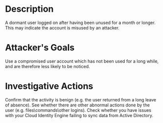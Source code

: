 # Description
A dormant user logged on after having been unused for a month or longer. This may indicate the account is misused by an attacker.
# Attacker's Goals
Use a compromised user account which has not been used for a long while, and are therefore less likely to be noticed.
# Investigative Actions
Confirm that the activity is benign (e.g. the user returned from a long leave of absence).
See whether there are other abnormal actions done by the user (e.g. files\commands\other logins).
Check whether you have issues with your Cloud Identity Engine failing to sync data from Active Directory.

